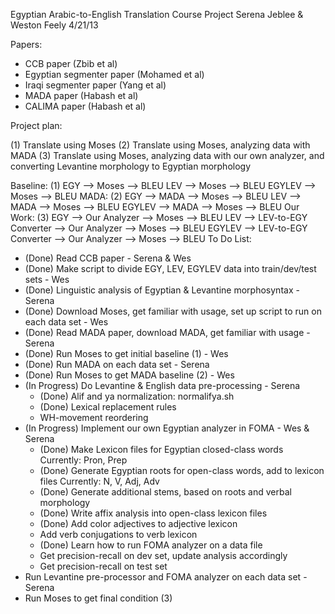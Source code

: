Egyptian Arabic-to-English Translation Course Project
Serena Jeblee & Weston Feely
4/21/13

Papers:
- CCB paper (Zbib et al)
- Egyptian segmenter paper (Mohamed et al)
- Iraqi segmenter paper (Yang et al)
- MADA paper (Habash et al)
- CALIMA paper (Habash et al)

Project plan:

(1) Translate using Moses
(2) Translate using Moses, analyzing data with MADA
(3) Translate using Moses, analyzing data with our own analyzer, and converting Levantine morphology to Egyptian morphology

Baseline:	(1)	EGY --> Moses --> BLEU
			LEV --> Moses --> BLEU
			EGYLEV --> Moses --> BLEU
MADA:		(2)	EGY --> MADA --> Moses --> BLEU
			LEV --> MADA --> Moses --> BLEU
			EGYLEV --> MADA --> Moses --> BLEU
Our Work:	(3)	EGY --> Our Analyzer --> Moses --> BLEU
			LEV --> LEV-to-EGY Converter --> Our Analyzer --> Moses --> BLEU
			EGYLEV --> LEV-to-EGY Converter --> Our Analyzer --> Moses --> BLEU
To Do List:
- (Done) Read CCB paper - Serena & Wes
- (Done) Make script to divide EGY, LEV, EGYLEV data into train/dev/test sets - Wes
- (Done) Linguistic analysis of Egyptian & Levantine morphosyntax - Serena
- (Done) Download Moses, get familiar with usage, set up script to run on each data set - Wes
- (Done) Read MADA paper, download MADA, get familiar with usage - Serena
- (Done) Run Moses to get initial baseline (1) - Wes
- (Done) Run MADA on each data set - Serena
- (Done) Run Moses to get MADA baseline (2) - Wes
- (In Progress) Do Levantine & English data pre-processing - Serena
	- (Done) Alif and ya normalization: normalifya.sh
	- (Done) Lexical replacement rules
	- WH-movement reordering
- (In Progress) Implement our own Egyptian analyzer in FOMA - Wes & Serena
	- (Done) Make Lexicon files for Egyptian closed-class words
	 	Currently: Pron, Prep
	- (Done) Generate Egyptian roots for open-class words, add to lexicon files
	 	Currently: N, V, Adj, Adv
	- (Done) Generate additional stems, based on roots and verbal morphology
	- (Done) Write affix analysis into open-class lexicon files
	- (Done) Add color adjectives to adjective lexicon
	- Add verb conjugations to verb lexicon
	- (Done) Learn how to run FOMA analyzer on a data file
	- Get precision-recall on dev set, update analysis accordingly
	- Get precision-recall on test set
- Run Levantine pre-processor and FOMA analyzer on each data set - Serena
- Run Moses to get final condition (3)
